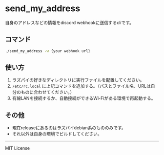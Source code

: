 # send_my_address
自身のアドレスなどの情報をdiscord webhookに送信するcliです。

## コマンド
```sh
./send_my_address -w {your webhook url}
```

## 使い方
1. ラズパイの好きなディレクトリに実行ファイルを配置してください。
2. `/etc/rc.local` に上記コマンドを追加する。（パスとファイル名、URLは自分のものに合わせてください。）
3. 有線LANを接続するか、自動接続ができるWi-Fiがある環境で再起動する。

## その他
- 現在releaseにあるのはラズパイdebian系のもののみです。
- それ以外は自身の環境でビルドしてください。
---
MIT License
